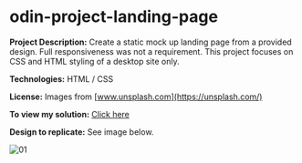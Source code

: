 # odin-project-landing-page

**Project Description:** Create a static mock up landing page from a provided design. Full responsiveness was not a requirement. 
This project focuses on CSS and HTML styling of a desktop site only.

**Technologies:** HTML / CSS

**License:** Images from [www.unsplash.com](https://unsplash.com/)

**To view my solution:** [Click here](https://scottwright-io.github.io/odin-project-landing-page/)

**Design to replicate:** See image below.

![01](https://user-images.githubusercontent.com/108872957/213782339-ad51585a-d7dd-43e0-813c-3c0bb5303d0d.png)
